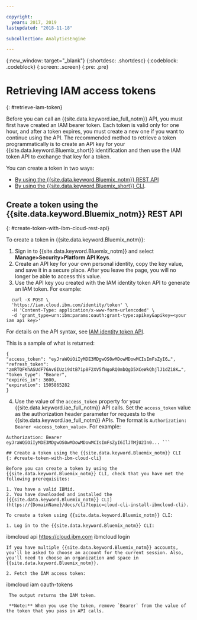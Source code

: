 ```yaml
---

copyright:
  years: 2017, 2019
lastupdated: "2018-11-18"

subcollection: AnalyticsEngine

---
```


<!-- Attribute definitions -->
{:new_window: target="_blank"}
{:shortdesc: .shortdesc}
{:codeblock: .codeblock}
{:screen: .screen}
{:pre: .pre}

# Retrieving IAM access tokens
{: #retrieve-iam-token}

Before you can call an {{site.data.keyword.iae_full_notm}} API, you must first have created an IAM bearer token. Each token is valid only for one hour, and after a token expires, you must create a new one if you want to continue using the API. The recommended method to retrieve a token programmatically is to create an API key for your {{site.data.keyword.Bluemix_short}} identification and then use the IAM token API to exchange that key for a token.

You can create a token in two ways:

- [By using the {{site.data.keyword.Bluemix_notm}} REST API](#create-token-with-ibm-cloud-rest-api)
- [By using the {{site.data.keyword.Bluemix_short}} CLI](#create-token-with-ibm-cloud-cli).

## Create a token using the {{site.data.keyword.Bluemix_notm}} REST API
{: #create-token-with-ibm-cloud-rest-api}

To create a token in {{site.data.keyword.Bluemix_notm}}:

1. Sign in to {{site.data.keyword.Bluemix_notm}} and select **Manage>Security>Platform API Keys**.
2. Create an API key for your own personal identity, copy the key value, and save it in a secure place. After you leave the page, you will no longer be able to access this value.
3. Use the API key you created with the IAM identity token API to generate an IAM token. For example:
```
  curl -X POST \
  'https://iam.cloud.ibm.com/identity/token' \
  -H 'Content-Type: application/x-www-form-urlencoded' \
  -d 'grant_type=urn:ibm:params:oauth:grant-type:apikey&apikey=<your iam api key>'
```
For details on the API syntax, see [IAM identity token API](https://cloud.ibm.com/apidocs/iam-identity-token-api#create-an-iam-access-token-for-a-user-or-service-i).

  This is a sample of what is returned:
  ```
{
"access_token": "eyJraWQiOiIyMDE3MDgwOS0wMDowMDowMCIsImFsZyI6…",
"refresh_token": "zmRTQFKhASUdF76Av6IUzi9dtB7ip8F2XV5fNgoRQ0mbQgD5XCeWkQhjlJ1dZi8K…",
"token_type": "Bearer",
"expires_in": 3600,
"expiration": 1505865282
}
```
4. Use the value of the `access_token` property for your {{site.data.keyword.iae_full_notm}} API calls. Set the `access_token`  value as the authorization header parameter for requests to the {{site.data.keyword.iae_full_notm}} APIs. The format is `Authorization: Bearer <access_token_value>`. For example:
```
Authorization: Bearer eyJraWQiOiIyMDE3MDgwOS0wMDowMDowMCIsImFsZyI6IlJTMjU2In0... ```

## Create a token using the {{site.data.keyword.Bluemix_notm}} CLI
{: #create-token-with-ibm-cloud-cli}

Before you can create a token by using the {{site.data.keyword.Bluemix_notm}} CLI, check that you have met the following prerequisites:

1. You have a valid IBMid.
2. You have downloaded and installed the [{{site.data.keyword.Bluemix_notm}} CLI](https://{DomainName}/docs/cli?topic=cloud-cli-install-ibmcloud-cli).

To create a token using {{site.data.keyword.Bluemix_notm}} CLI:

1. Log in to the {{site.data.keyword.Bluemix_notm}} CLI:

 ```
 ibmcloud api https://cloud.ibm.com
 ibmcloud login <enter your credentials>
 ```
 If you have multiple {{site.data.keyword.Bluemix_notm}} accounts, you'll be asked to choose an account for the current session. Also, you'll need to choose an organization and space in {{site.data.keyword.Bluemix_notm}}.

2. Fetch the IAM access token:
```
ibmcloud iam oauth-tokens
```
 The output returns the IAM token.

 **Note:** When you use the token, remove `Bearer` from the value of the token that you pass in API calls.

